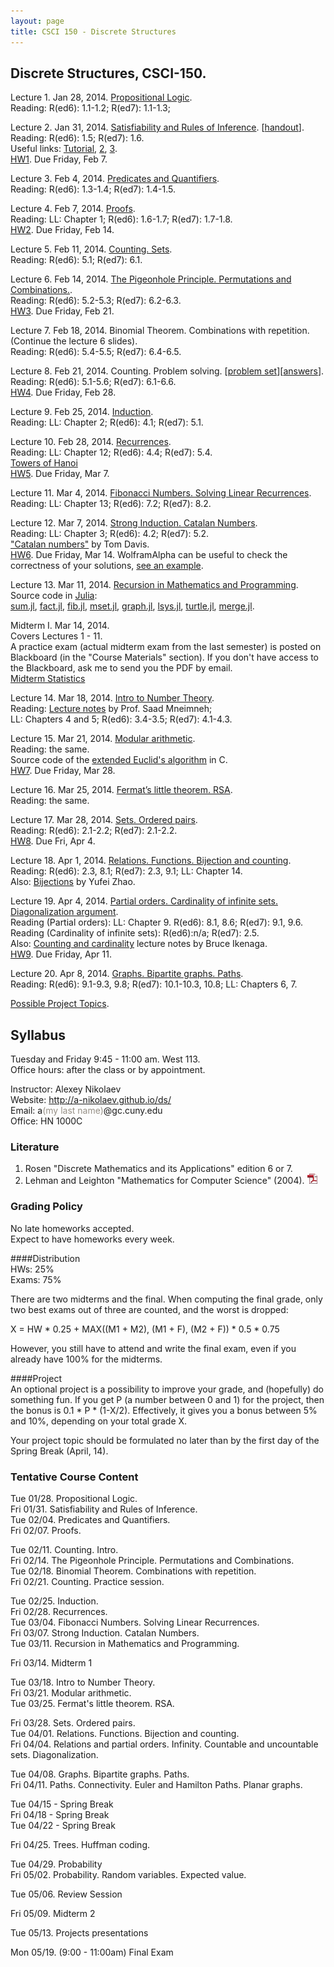 ```yaml
---
layout: page
title: CSCI 150 - Discrete Structures
---
```


## Discrete Structures, CSCI-150.

Lecture 1. Jan 28, 2014. [Propositional Logic](/ds/docs/lec1.pdf).   
Reading: R(ed6): 1.1-1.2; R(ed7): 1.1-1.3;  

Lecture 2. Jan 31, 2014. [Satisfiability and Rules of Inference](/ds/docs/lec2.pdf). [[handout](/ds/docs/cc1.pdf)].  
Reading: R(ed6): 1.5; R(ed7): 1.6.  
Useful links:
[Tutorial](http://www.cs.colostate.edu/~cs122/tut_3.php),
[2](http://www.millersville.edu/~bikenaga/math-proof/rules-of-inference/rules-of-inference.html),
[3](http://cs.gmu.edu/~henryh/330/Trans-pdf/3.pdf).   
[HW1](/ds/docs/hw1.pdf). Due Friday, Feb 7.

Lecture 3. Feb 4, 2014. [Predicates and Quantifiers](/ds/docs/lec3.pdf).   
Reading: R(ed6): 1.3-1.4; R(ed7): 1.4-1.5.   

Lecture 4. Feb 7, 2014. [Proofs](/ds/docs/lec4.pdf).  
Reading: LL: Chapter 1; R(ed6): 1.6-1.7; R(ed7): 1.7-1.8.   
[HW2](/ds/docs/hw2.pdf). Due Friday, Feb 14.

Lecture 5. Feb 11, 2014. [Counting. Sets](/ds/docs/lec5.pdf).  
Reading: R(ed6): 5.1; R(ed7): 6.1.   

Lecture 6. Feb 14, 2014. [The Pigeonhole Principle. Permutations and Combinations.](/ds/docs/lec6.pdf).  
Reading: R(ed6): 5.2-5.3; R(ed7): 6.2-6.3.    
[HW3](/ds/docs/hw3.pdf). Due Friday, Feb 21.

Lecture 7. Feb 18, 2014. Binomial Theorem. Combinations with repetition.    
(Continue the lecture 6 slides).    
Reading: R(ed6): 5.4-5.5; R(ed7): 6.4-6.5.  

Lecture 8. Feb 21, 2014. Counting. Problem solving. [[problem set](/ds/docs/cc3.pdf)][[answers](/ds/docs/cc3-ans.pdf)].    
Reading: R(ed6): 5.1-5.6; R(ed7): 6.1-6.6.     
[HW4](/ds/docs/hw4.pdf). Due Friday, Feb 28.  

Lecture 9. Feb 25, 2014. [Induction](/ds/docs/lec9.pdf).  
Reading: LL: Chapter 2; R(ed6): 4.1; R(ed7): 5.1.  

Lecture 10. Feb 28, 2014. [Recurrences](/ds/docs/lec10.pdf).  
Reading: LL: Chapter 12; R(ed6): 4.4; R(ed7): 5.4.   
[Towers of Hanoi](http://www.mathsisfun.com/games/towerofhanoi.html)    
[HW5](/ds/docs/hw5.pdf). Due Friday, Mar 7.

Lecture 11. Mar 4, 2014. [Fibonacci Numbers. Solving Linear Recurrences](/ds/docs/lec11.pdf).   
Reading: LL: Chapter 13; R(ed6): 7.2; R(ed7): 8.2.   

Lecture 12. Mar 7, 2014. [Strong Induction. Catalan Numbers](/ds/docs/lec12.pdf).  
Reading: LL: Chapter 3; R(ed6): 4.2; R(ed7): 5.2.  
["Catalan numbers"](http://mathcircle.berkeley.edu/BMC6/pdf0607/catalan.pdf) by Tom Davis.   
[HW6](/ds/docs/hw6.pdf). Due Friday, Mar 14. WolframAlpha can be useful to check the correctness of your solutions,
[see an example](http://www.wolframalpha.com/input/?i=f%280%29+%3D+1%3B+f%281%29+%3D+-1%3B+f%28n%29+%3D+f%28n-2%29).


Lecture 13. Mar 11, 2014. [Recursion in Mathematics and Programming](/ds/docs/lec13.pdf).   
Source code in [Julia](http://julialang.org/):   
[sum.jl](/ds/code/sum.jl),
[fact.jl](/ds/code/fact.jl),
[fib.jl](/ds/code/fib.jl),
[mset.jl](/ds/code/mset.jl),
[graph.jl](/ds/code/graph.jl),
[lsys.jl](/ds/code/lsys.jl),
[turtle.jl](/ds/code/turtle.jl),
[merge.jl](/ds/code/merge.jl).

Midterm I. Mar 14, 2014.    
Covers Lectures 1 - 11.    
A practice exam (actual midterm exam from the last semester) is posted on Blackboard 
(in the "Course Materials" section). If you don't have access to the Blackboard, ask me to
send you the PDF by email.    
[Midterm Statistics](/ds/docs/midterm1.pdf)

Lecture 14. Mar 18, 2014. [Intro to Number Theory](/ds/docs/lec14.pdf).  
Reading: 
[Lecture notes](http://www.cs.hunter.cuny.edu/~saad/courses/dm/notes/note7.pdf) by Prof. Saad Mneimneh;  
LL: Chapters 4 and 5; R(ed6): 3.4-3.5; R(ed7): 4.1-4.3.   

Lecture 15. Mar 21, 2014. [Modular arithmetic](/ds/docs/lec15.pdf).   
Reading: the same.    
Source code of the [extended Euclid's algorithm](http://codepad.org/IOQsqHax) in C.    
[HW7](/ds/docs/hw7.pdf). Due Friday, Mar 28.

Lecture 16. Mar 25, 2014. [Fermat’s little theorem. RSA](/ds/docs/lec16.pdf).  
Reading: the same.   

Lecture 17. Mar 28, 2014. [Sets. Ordered pairs](/ds/docs/lec17.pdf).  
Reading: R(ed6): 2.1-2.2; R(ed7): 2.1-2.2.  
[HW8](/ds/docs/hw8.pdf). Due Fri, Apr 4.


Lecture 18. Apr 1, 2014. [Relations. Functions. Bijection and counting](/ds/docs/lec18.pdf).   
Reading: R(ed6): 2.3, 8.1; R(ed7): 2.3, 9.1; LL: Chapter 14.   
Also: [Bijections](http://yufeizhao.com/olympiad/bijections.pdf) by Yufei Zhao.   

Lecture 19. Apr 4, 2014. [Partial orders. Cardinality of infinite sets. Diagonalization argument](/ds/docs/lec19.pdf).   
Reading (Partial orders): LL: Chapter 9.  R(ed6): 8.1, 8.6; R(ed7): 9.1, 9.6.   
Reading (Cardinality of infinite sets): R(ed6):n/a; R(ed7): 2.5.   
Also: [Counting and cardinality](http://www.millersville.edu/~bikenaga/math-proof/cardinality/cardinality.pdf) lecture notes by Bruce Ikenaga.    
[HW9](/ds/docs/hw9.pdf). Due Friday, Apr 11.

Lecture 20. Apr 8, 2014. [Graphs. Bipartite graphs. Paths](/ds/docs/lec20.pdf).   
Reading: R(ed6): 9.1-9.3, 9.8; R(ed7): 10.1-10.3, 10.8; LL: Chapters 6, 7. 

[Possible Project Topics](/ds/topics.html).

<!--


Lecture 20. Nov 13, 2013. [Computation with functions. Relations and partial orders](/ds/docs/lec20.pdf).   
[HW10](/ds/docs/hw10.pdf). Due Wednesday, Nov 20.

Lecture 21. Nov 18, 2013. [Graphs. Bipartite graphs. Paths](/ds/docs/lec21.pdf).   
Reading: R(ed6): 9.1-9.3, 9.8; R(ed7): 10.1-10.3, 10.8; LL: Chapters 6, 7. 

Lecture 22. Nov 20, 2013. [Paths. Connectivity. Euler and Hamilton Paths. Planar graphs](/ds/docs/lec22.pdf).   
Reading: R(ed6): 9.4-9.7; R(ed7): 10.4-10.7; LL: Chapters 6, 7.    
No homework today.

Lecture 23. Nov 25, 2013. [Trees. Huffman coding](/ds/docs/lec23.pdf).   
Reading: R(ed6): 10.1-10.2; R(ed7): 11.1-11.2; LL: Chapters 6, 7.    
[HW11](/ds/docs/hw11.pdf). Due Wednesday, Dec 4. 

Lecture 24. Dec 2, 2013. Probability.   
No slides, only [supplementary notes](/ds/docs/cc4.pdf).   
Reading: R(ed6): 6.2 ; R(ed7): 7.2. LL: Chapters 18, 19.

Lecture 25. Dec 4, 2013. Probability. Random variables. Expected value.       
The notes for the previous lecture are updated.    
Reading: R(ed6): 6.2, 6.4 ; R(ed7): 7.2, 7.4. LL: Chapters 18-22.   
[HW12](/ds/docs/hw12.pdf). Due Wednesday, Dec 11. 

Review session. Dec 9, 2013. [[Problem Set](/ds/docs/cc5.pdf)]

Project presentation. Dec 11, 2013.   
[Information for the speakers](/ds/talks.html).   
[Presentation schadule](/ds/presentation.html).

Final Exam. Dec 23, 2013. 6:20 - 8:20 pm.   
You are allowed to bring a cheatsheet (standard paper size, you can write on both sides).
However, you will have to hand it in after the exam.


[Grades Statistics](/ds/docs/grades-stats.pdf) (HW1, HW2, HW3 only)  
[Midterm Statistics](/ds/docs/grades-midterm-stats.pdf)

### Joint Facebook group for all CSCI-150 sections
[![fb][fbimg]](https://www.facebook.com/groups/226900480808188/)
-->

## Syllabus

Tuesday and Friday 9:45 - 11:00 am. West 113.  
Office hours: after the class or by appointment.

Instructor: Alexey Nikolaev  
Website: <http://a-nikolaev.github.io/ds/>  
Email: a<span style="color:#969086;">(my last name)</span>@gc.cuny.edu  
Office: HN 1000C  

### Literature
1. Rosen "Discrete Mathematics and its Applications" edition 6 or 7.
2. Lehman and Leighton "Mathematics for Computer Science" (2004).
[![pdf][pdfimg]](/docs/mit-mathcs.pdf)

### Grading Policy
No late homeworks accepted.  
Expect to have homeworks every week.

####Distribution  
  HWs: 25%  
  Exams: 75%  

  There are two midterms and the final. When computing the final grade,
  only two best exams out of three are counted, and
  the worst is dropped:

  X = HW * 0.25 + MAX((M1 + M2), (M1 + F), (M2 + F)) * 0.5 * 0.75

  However, you still have to attend and write the final exam,
  even if you already have 100% for the midterms.

####Project    
  An optional project is a possibility to improve your grade, and 
  (hopefully) do something fun.
  If you get P (a number between 0 and 1) for the project, 
  then the bonus is 0.1 * P * (1-X/2).
  Effectively, it gives you a bonus between 5% and 10%, depending on your 
  total grade X. 

  Your project topic should be formulated no later than by the 
  first day of the Spring Break (April, 14).

### Tentative Course Content

Tue 01/28.
Propositional Logic.
<br />
Fri 01/31.
Satisfiability and Rules of Inference.
<br />
Tue 02/04.
Predicates and Quantifiers.
<br />
Fri 02/07.
Proofs.

Tue 02/11.
Counting. Intro.
<br />
Fri 02/14.
The Pigeonhole Principle. Permutations and Combinations. 
<br />
Tue 02/18.
Binomial Theorem. Combinations with repetition.
<br />
Fri 02/21.
Counting. Practice session. 
<br />

Tue 02/25.
Induction.
<br />
Fri 02/28.
Recurrences.
<br />
Tue 03/04.
Fibonacci Numbers. Solving Linear Recurrences.
<br />
Fri 03/07.
Strong Induction. Catalan Numbers.
<br />
Tue 03/11.
Recursion in Mathematics and Programming.

Fri 03/14.
Midterm 1

Tue 03/18.
Intro to Number Theory.
<br />
Fri 03/21.
Modular arithmetic.
<br />
Tue 03/25.
Fermat's little theorem. RSA.

Fri 03/28.
Sets. Ordered pairs.
<br />
Tue 04/01.
Relations. Functions. Bijection and counting.
<br />
Fri 04/04.
Relations and partial orders. 
Infinity. Countable and uncountable sets. Diagonalization.

Tue 04/08.
Graphs. Bipartite graphs. Paths.
<br />
Fri 04/11.
Paths. Connectivity. Euler and Hamilton Paths. Planar graphs.

Tue 04/15 - Spring Break
<br />
Fri 04/18 - Spring Break
<br />
Tue 04/22 - Spring Break

Fri 04/25.
Trees. Huffman coding.

Tue 04/29.
Probability
<br />
Fri 05/02.
Probability. Random variables. Expected value.

Tue 05/06. 
Review Session

Fri 05/09. 
Midterm 2

Tue 05/13. 
Projects presentations

Mon 05/19.
(9:00 - 11:00am) Final Exam

[pdfimg]: /img/pdf1.png
[fbimg]: /img/fb.png
